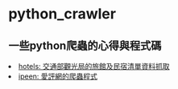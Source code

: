# python_crawler

## 一些python爬蟲的心得與程式碼
<li><a href="http://nbviewer.jupyter.org/github/mirage7714/python_crawler/blob/master/hotels/hotel_crawler.ipynb">hotels: 交通部觀光局的旅館及民宿清單資料抓取</a></li>
<li><a href="https://github.com/mirage7714/python_crawler/blob/master/ipeen/README.md">ipeen: 愛評網的爬蟲程式</a></li>
